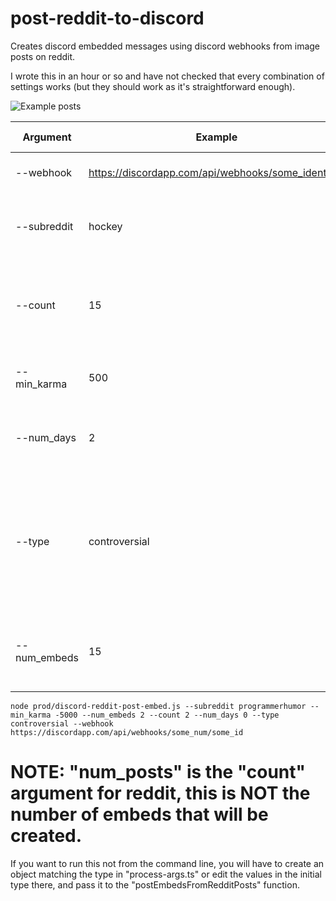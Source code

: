 # post-reddit-to-discord

Creates discord embedded messages using discord webhooks from image posts on reddit.

I wrote this in an hour or so and have not checked that every combination of settings works (but they should work as it's straightforward enough).

![Example posts](https://i.imgur.com/FRgoVHM.png)

Argument | Example | Functionality | Default | Is Required
------------ | ------------- | ------------- | ------------- | ------------- 
--webhook   | https://discordapp.com/api/webhooks/some_identifier | The discord webhook to use | null | Yes
--subreddit   | hockey | Specify which subreddit to create embeds from | programmerhumor | No
--count   | 15 | How many posts should be considered (this may be limited by reddit itself) | 20 | No
--min_karma   | 500 | The minimum karma cut-off for posts | 10000 | No
--num_days   | 2 | The number of days ago a post must be after (0 is one day) | 0 | No
--type   | controversial | The type of posts to consider, valid answers are new, controversial, rising, day, "week, month, year, or all | day | No
--num_embeds | 15 | The total number of discord messages with embeds to create | 5 | No

```
node prod/discord-reddit-post-embed.js --subreddit programmerhumor --min_karma -5000 --num_embeds 2 --count 2 --num_days 0 --type controversial --webhook https://discordapp.com/api/webhooks/some_num/some_id
```

# NOTE: "num_posts" is the "count" argument for reddit, this is NOT the number of embeds that will be created.

If you want to run this not from the command line, you will have to create an object matching the type in "process-args.ts" or edit the values in the initial type there, and pass it to the "postEmbedsFromRedditPosts" function.
